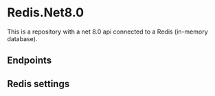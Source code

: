 # Redis.Net8.0
This is a repository with a net 8.0 api connected to a Redis (in-memory database).

## Endpoints


## Redis settings

